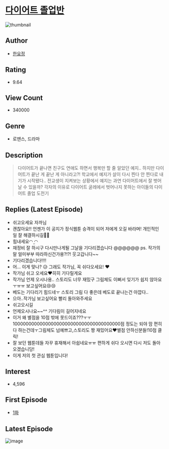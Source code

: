 # [다이어트 졸업반](https://comic.naver.com/bestChallenge/list?titleId=802634)
![thumbnail](https://image-comic.pstatic.net/user_contents_data/challenge_comic/2023/03/03/357298/upload_3761690087061139508_480x623.jpeg)

## Author
- [한요정](https://comic.naver.com/artistTitle?id=357298)

## Rating
- 9.64

## View Count
- 340000

## Genre
- 로맨스, 드라마

## Description
> 다이어트가 끝나면 친구도 연애도 하면서 행복만 할 줄 알았던 예지.. 하지만 다이어트가 끝난 게 끝난 게 아니라고?! 학교에서 예지가 살이 다시 찐다 안 찐다로 내기가 시작됐다.. 전교생이 지켜보는 상황에서 예지는 과연 다이어트에서 잘 벗어날 수 있을까? 각자의 이유로 다이어트 굴레에서 벗어나지 못하는 아이들의 다이어트 졸업 도전기

## Replies (Latest Episode)
- 쉬고오세요 자까님
- 괜찮아요!! 언젠가 이 공지가 정식웹툰 승격이 되어 저에게 오길 바라며! 개인적인 일 잘 해결하시길💖🙏
- 힘내세요◠ ̫◠
- 재정비 잘 하시구 다시만나게될 그날을 기다리겠습니다 @@@@@@ ps. 작가의말 얼미부부 따라하신건가용?!?! 웃고갑니다~~
- 기다리겠습니다!!!!
- 어... 이게 맞나? 😥 그래도 작가님, 꼭 쉬다오세요! ❤
- 작가님 쉬고 오세요❤️히히 기다릴게요
- 작가님 언제 오시나용.. 스토리도 너무 재밌구 그림체도 이뻐서 잊기가 쉽지 않아요ㅜㅠㅠ 보고싶어요😢😢
- 베도는 기다리기 힘드네ㅜ 스토리 그림 다 좋은데 베도로 끝나는건 아깝다..
- 으아..작가님 보고싶어요 빨리 돌아와주세요
- 쉬고오시길
- 언제오시나요~~^^ 기다림이 길어지네요
- 이거 왜 별점을 10점 밖에 못드이죠???ㅜㅜ100000000000000000000000000000000000000점 정도는 되야 맘 편히 다 하는건데ㅜ그림체도 넘예쁘고,스토리도 짱 재밌어요♥별점 안하신분들!10점 클릭!
- 잘 보던 웹툰데들 자꾸 휴재해서 아쉽네요ㅠㅠ 편하게 쉬다 오시면 다시 저도 돌아오겠습니당!
- 이게 저의 첫 관심 웹툰입니다!

## Interest
- 4,596

## First Episode
- [1화](https://comic.naver.com/bestChallenge/detail?titleId=802634&no=1)

## Latest Episode
![image](https://image-comic.pstatic.net/user_contents_data/challenge_comic/2023/03/27/357298/upload_3762585305127346993.jpeg)
